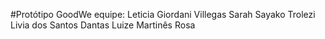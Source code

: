 #Protótipo GoodWe
equipe:
Leticia Giordani Villegas 
Sarah Sayako Trolezi
Livia dos Santos Dantas
Luize Martinês Rosa
